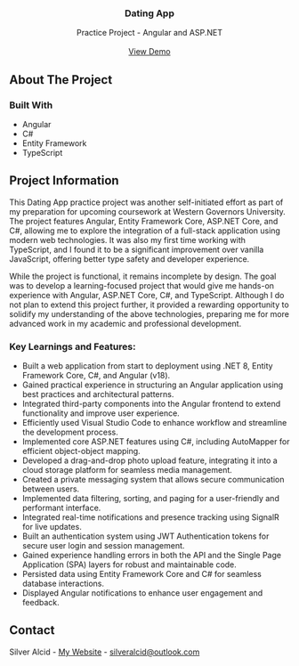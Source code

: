 <a id="readme-top"></a>

<h3 align="center">Dating App</h3>

  <p align="center">
    Practice Project - Angular and ASP.NET
    <br />
    <br />
    <a href="https://github.com/github_username/repo_name">View Demo</a>
</div>


<!-- ABOUT THE PROJECT -->
## About The Project



### Built With

* Angular
* C#
* Entity Framework
* TypeScript

## Project Information

This Dating App practice project was another self-initiated effort as part of my preparation for upcoming coursework at Western Governors University. The project features Angular, Entity Framework Core, ASP.NET Core, and C#, allowing me to explore the integration of a full-stack application using modern web technologies. It was also my first time working with TypeScript, and I found it to be a significant improvement over vanilla JavaScript, offering better type safety and developer experience.

While the project is functional, it remains incomplete by design. The goal was to develop a learning-focused project that would give me hands-on experience with Angular, ASP.NET Core, C#, and TypeScript. Although I do not plan to extend this project further, it provided a rewarding opportunity to solidify my understanding of the above technologies, preparing me for more advanced work in my academic and professional development.

### Key Learnings and Features:
- Built a web application from start to deployment using .NET 8, Entity Framework Core, C#, and Angular (v18).
- Gained practical experience in structuring an Angular application using best practices and architectural patterns.
- Integrated third-party components into the Angular frontend to extend functionality and improve user experience.
- Efficiently used Visual Studio Code to enhance workflow and streamline the development process.
- Implemented core ASP.NET features using C#, including AutoMapper for efficient object-object mapping.
- Developed a drag-and-drop photo upload feature, integrating it into a cloud storage platform for seamless media management.
- Created a private messaging system that allows secure communication between users.
- Implemented data filtering, sorting, and paging for a user-friendly and performant interface.
- Integrated real-time notifications and presence tracking using SignalR for live updates.
- Built an authentication system using JWT Authentication tokens for secure user login and session management.
- Gained experience handling errors in both the API and the Single Page Application (SPA) layers for robust and maintainable code.
- Persisted data using Entity Framework Core and C# for seamless database interactions.
- Displayed Angular notifications to enhance user engagement and feedback.

<!-- CONTACT -->
## Contact

Silver Alcid - [My Website](https://silveralcid.com) - silveralcid@outlook.com
